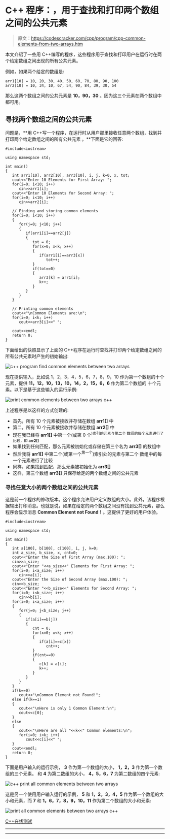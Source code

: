 # C++ 程序：，用于查找和打印两个数组之间的公共元素

> 原文：<https://codescracker.com/cpp/program/cpp-common-elements-from-two-arrays.htm>

本文介绍了一些用 C++编写的程序，这些程序用于查找和打印用户在运行时在两个给定数组之间出现的所有公共元素。

例如，如果两个给定的数组是:

```
arr1[10] = 10, 20, 30, 40, 50, 60, 70, 80, 90, 100
arr2[10] = 10, 34, 10, 67, 54, 90, 84, 39, 30, 54
```

那么这两个数组之间的公共元素是 **10，90，30** 。因为这三个元素在两个数组中都可用。

## 寻找两个数组之间的公共元素

问题是，**用 C++写一个程序，在运行时从用户那里接收任意两个数组，找到并打印两个给定数组之间的所有公共元素 。**下面是它的回答:

```
#include<iostream>

using namespace std;

int main()
{
   int arr1[10], arr2[10], arr3[10], i, j, k=0, x, tot;
   cout<<"Enter 10 Elements for First Array: ";
   for(i=0; i<10; i++)
      cin>>arr1[i];
   cout<<"Enter 10 Elements for Second Array: ";
   for(i=0; i<10; i++)
      cin>>arr2[i];

   // Finding and storing common elements
   for(i=0; i<10; i++)
   {
      for(j=0; j<10; j++)
      {
         if(arr1[i]==arr2[j])
         {
            tot = 0;
            for(x=0; x<k; x++)
            {
               if(arr1[i]==arr3[x])
                  tot++;
            }
            if(tot==0)
            {
               arr3[k] = arr1[i];
               k++;
            }
         }
      }
   }

   // Printing common elements
   cout<<"\nCommon Elements are:\n";
   for(i=0; i<k; i++)
      cout<<arr3[i]<<" ";

   cout<<endl;
   return 0;
}
```

下面给出的快照显示了上面的 C++程序在运行时查找并打印两个给定数组之间的所有公共元素时产生的初始输出:

![c++ program find common elements between two arrays](img/eedc35474aa6ca3a4f829890e347e673.png)

现在提供输入，比如说 1，2，3，4，5，6，7，8，9，10 作为第一个数组的十个元素，提供 **11，12，10，13，10，14，2，15，6，6** 作为第二个数组的 十个元素。以下是基于这些输入的运行示例:

![print common elements between two arrays c++](img/6b52a7af1f1fe49e5867ecf8e4a0d0f7.png)

上述程序是以这样的方式创建的:

*   首先，所有 10 个元素被接收并存储在数组 **arr1[]** 中
*   第二，所有 10 个元素被接收并存储在数组 **arr2[]** 中
*   现在我已经将 **arr1[]** 中第一个(或第 0 个<sup>)索引的元素与第二个 数组的每个元素进行了比较，即 **arr2[]**</sup>
*   如果找到任何匹配，那么元素被初始化或存储在第三个名为 **arr3[]** 的数组中
*   然后我将 **arr1[]** 中第二个(或第一个<sup>第一个</sup>)索引处的元素与第二个 数组中的每一个元素进行了比较
*   同样，如果找到匹配，那么元素被初始化为 **arr3[]**
*   这样，第三个数组 **arr3[]** 只保存给定的两个数组之间的公共元素

### 寻找任意大小的两个数组之间的公共元素

这是前一个程序的修改版本。这个程序允许用户定义数组的大小。此外，该程序根据输出打印消息。也就是说，如果在给定的两个数组之间没有找到公共元素，那么程序会显示消息 **Common Element not Found！**。这提供了更好的用户体验。

```
#include<iostream>

using namespace std;

int main()
{
   int a[100], b[100], c[100], i, j, k=0;
   int a_size, b_size, x, cnt=0;
   cout<<"Enter the Size of First Array (max.100): ";
   cin>>a_size;
   cout<<"Enter "<<a_size<<" Elements for First Array: ";
   for(i=0; i<a_size; i++)
      cin>>a[i];
   cout<<"Enter the Size of Second Array (max.100): ";
   cin>>b_size;
   cout<<"Enter "<<b_size<<" Elements for Second Array: ";
   for(i=0; i<b_size; i++)
      cin>>b[i];
   for(i=0; i<a_size; i++)
   {
      for(j=0; j<b_size; j++)
      {
         if(a[i]==b[j])
         {
            cnt = 0;
            for(x=0; x<k; x++)
            {
               if(a[i]==c[x])
                  cnt++;
            }
            if(cnt==0)
            {
               c[k] = a[i];
               k++;
            }
         }
      }
   }
   if(k==0)
      cout<<"\nCommon Element not Found!";
   else if(k==1)
   {
      cout<<"\nHere is only 1 Common Element:\n";
      cout<<c[0];
   }
   else
   {
      cout<<"\nHere are all "<<k<<" Common elements:\n";
      for(i=0; i<k; i++)
         cout<<c[i]<<" ";
   }
   cout<<endl;
   return 0;
}
```

下面是用户输入的运行示例， **3** 作为第一个数组的大小， **1，2，3** 作为第一个数组的三个元素。 和 **4** 为第二数组的大小， **4，5，6，7** 为第二数组的四个元素:

![c++ print all common elements between two arrays](img/77e4feb15c9154b962b57d0e76b41a8f.png)

这是另一个使用用户输入运行的示例， **5** 和 **1，2，3，4，5** 作为第一个数组的大小和元素，而 **7** 和 **1，6，7，8，9，10，11** 作为第二个数组的大小和元素:

![print all common elements between two arrays c++](img/8122f7fa7657be7f3876c63406810fdf.png)

[C++在线测试](/exam/showtest.php?subid=3)

* * *

* * *